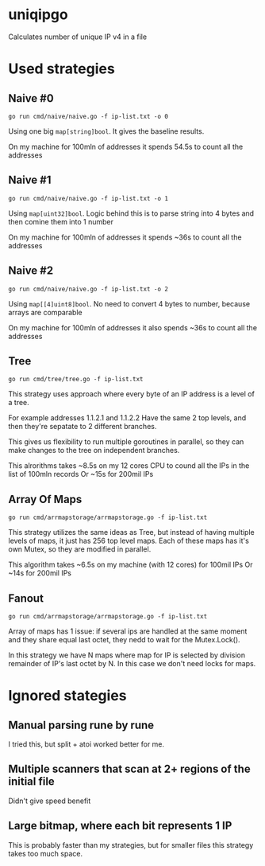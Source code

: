 # uniqipgo
Calculates number of unique IP v4 in a file

# Used strategies

## Naive #0
```go run cmd/naive/naive.go -f ip-list.txt -o 0```

Using one big `map[string]bool`. It gives the baseline results.

On my machine for 100mln of addresses it spends 54.5s to count all the addresses

## Naive #1
```go run cmd/naive/naive.go -f ip-list.txt -o 1```

Using `map[uint32]bool`. Logic behind this is to parse string into 4 bytes and then comine them into 1 number

On my machine for 100mln of addresses it spends ~36s to count all the addresses

## Naive #2
```go run cmd/naive/naive.go -f ip-list.txt -o 2```

Using `map[[4]uint8]bool`. No need to convert 4 bytes to number, because arrays are comparable

On my machine for 100mln of addresses it also spends ~36s to count all the addresses

## Tree
```go run cmd/tree/tree.go -f ip-list.txt```

This strategy uses approach where every byte of an IP address is a level of a tree.

For example addresses
1.1.2.1 and 1.1.2.2
Have the same 2 top levels, and then they're sepatate to 2 different branches.

This gives us flexibility to run multiple goroutines in parallel, so they can make changes to the tree on independent branches.

This alrorithms takes ~8.5s on my 12 cores CPU to cound all the IPs in the list of 100mln records
Or ~15s for 200mil IPs

## Array Of Maps
```go run cmd/arrmapstorage/arrmapstorage.go -f ip-list.txt```

This strategy utilizes the same ideas as Tree, but instead of having multiple levels of maps, it just has 256 top level maps. Each of these maps has it's own Mutex, so they are modified in parallel.

This algorithm takes ~6.5s on my machine (with 12 cores) for 100mil IPs
Or ~14s for 200mil IPs

## Fanout
```go run cmd/arrmapstorage/arrmapstorage.go -f ip-list.txt```

Array of maps has 1 issue: if several ips are handled at the same moment and they share equal last octet, they nedd to wait for the Mutex.Lock().

In this strategy we have N maps where map for IP is selected by division remainder of IP's last octet by N. In this case we don't need locks for maps.

# Ignored stategies

## Manual parsing rune by rune
I tried this, but split + atoi worked better for me.

## Multiple scanners that scan at 2+ regions of the initial file
Didn't give speed benefit

## Large bitmap, where each bit represents 1 IP
This is probably faster than my strategies, but for smaller files this strategy takes too much space.

